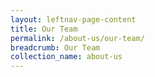 ```yaml
---
layout: leftnav-page-content
title: Our Team
permalink: /about-us/our-team/
breadcrumb: Our Team
collection_name: about-us
---
```

